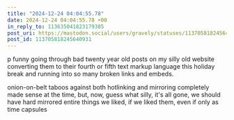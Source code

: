 ```yaml
---
title: "2024-12-24 04:04:55.78"
date: 2024-12-24 04:04:55.78 +00
in_reply_to: 113635041823179385
post_uri: https://mastodon.social/users/gravely/statuses/113705818245640931
post_id: 113705818245640931
---
```

p funny going through bad twenty year old posts on my silly old website converting them to their fourth or fifth text markup language this holiday break and running into so many broken links and embeds.

onion-on-belt taboos against both hotlinking and mirroring completely made sense at the time, but, now, guess what silly, it's all gone, we should have hard mirrored entire things we liked, if we liked them, even if only as time capsules


